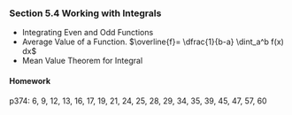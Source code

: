 ### Section 5.4 Working with Integrals

+ Integrating Even and Odd Functions
+ Average Value of a Function. $\overline{f}= \dfrac{1}{b-a} \dint_a^b f(x) dx$
+ Mean Value Theorem for Integral

#### Homework
p374: 6, 9, 12, 13, 16, 17, 19, 21, 24, 25, 28, 29, 34, 35, 39, 45, 47, 57, 60
